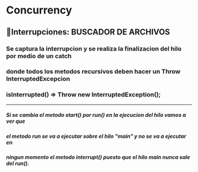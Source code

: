 # Concurrency
## 🚀Interrupciones: BUSCADOR DE ARCHIVOS

### Se captura la interrupcion y se realiza la finalizacion del hilo por medio de un catch
### donde todos los metodos recursivos deben hacer un Throw InterruptedExcepcion
### isInterrupted() => Throw new InterruptedException();
-----------------------------------------------------------------------

##### Si se cambia el metodo start() por run() en la ejecucion del hilo vamos a ver que
##### el metodo run se va a ejecutar sobre el hilo "main" y no se va a ejecutar en 
##### ningun momento el metodo interrupt() puesto que el hilo main nunca sale del run().
